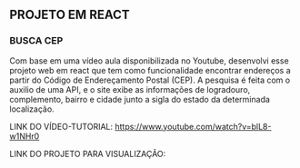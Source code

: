 ## PROJETO EM REACT

### BUSCA CEP ###

Com base em uma vídeo aula disponibilizada no Youtube, desenvolvi esse projeto web em react que tem como funcionalidade encontrar endereços a partir do Código de Endereçamento Postal (CEP).
A pesquisa é feita com o auxilio de uma API, e o site exibe as informações de logradouro, complemento, bairro e cidade junto a sigla do estado da determinada localização.

LINK DO VÍDEO-TUTORIAL: https://www.youtube.com/watch?v=blL8-w1NHr0

LINK DO PROJETO PARA VISUALIZAÇÃO:
